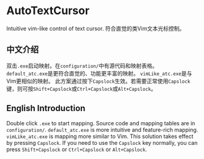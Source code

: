# AutoTextCursor
 Intuitive vim-like control of text cursor. 符合直觉的类Vim文本光标控制。

## 中文介绍

双击`.exe`启动映射。在`configuration/`中有源代码和映射表格。
`default_atc.exe`是更符合直觉的、功能更丰富的映射。
`vimLike_atc.exe`是与Vim更相似的映射。
此方案通过按下`Capslock`生效。若需要正常使用`Capslock`键，则可按`Shift+Capslock`或`Ctrl+Capslock`或`Alt+Capslock`。

## English Introduction

Double click `.exe` to start mapping. Source code and mapping tables are in `configuration/`.
`default_atc.exe` is more intuitive and feature-rich mapping.
`vimLike_atc.exe` is mapping more similar to Vim.
This solution takes effect by pressing `Capslock`. If you need to use the `Capslock` key normally, you can press `Shift+Capslock` or `Ctrl+Capslock` or `Alt+Capslock`.